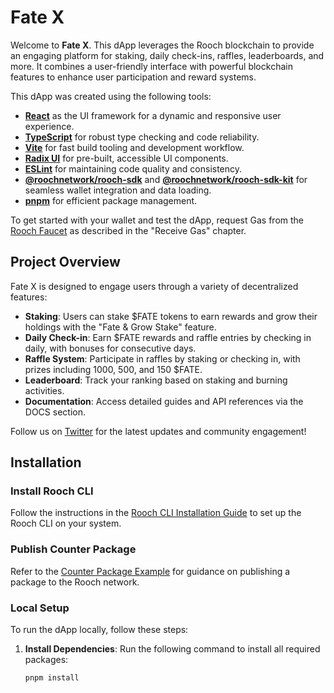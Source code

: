 # Fate X 

Welcome to **Fate X**.
 This dApp leverages the Rooch blockchain to provide an engaging platform for staking, daily check-ins, raffles, leaderboards, and more. It combines a user-friendly interface with powerful blockchain features to enhance user participation and reward systems.

This dApp was created using the following tools:

- **[React](https://react.dev/)** as the UI framework for a dynamic and responsive user experience.
- **[TypeScript](https://www.typescriptlang.org/)** for robust type checking and code reliability.
- **[Vite](https://vitejs.dev/)** for fast build tooling and development workflow.
- **[Radix UI](https://www.radix-ui.com/)** for pre-built, accessible UI components.
- **[ESLint](https://eslint.org/)** for maintaining code quality and consistency.
- **[@roochnetwork/rooch-sdk](https://www.npmjs.com/package/@roochnetwork/rooch-sdk)** and **[@roochnetwork/rooch-sdk-kit](https://www.npmjs.com/package/@roochnetwork/rooch-sdk-kit)** for seamless wallet integration and data loading.
- **[pnpm](https://pnpm.io/)** for efficient package management.

To get started with your wallet and test the dApp, request Gas from the [Rooch Faucet](https://rooch.network/learn/portal#receive-gas) as described in the "Receive Gas" chapter.

## Project Overview

Fate X is designed to engage users through a variety of decentralized features:
- **Staking**: Users can stake $FATE tokens to earn rewards and grow their holdings with the "Fate & Grow Stake" feature.
- **Daily Check-in**: Earn $FATE rewards and raffle entries by checking in daily, with bonuses for consecutive days.
- **Raffle System**: Participate in raffles by staking or checking in, with prizes including 1000, 500, and 150 $FATE.
- **Leaderboard**: Track your ranking based on staking and burning activities.
- **Documentation**: Access detailed guides and API references via the DOCS section.

Follow us on [Twitter](https://x.com/fatex_protocol) for the latest updates and community engagement!

## Installation

### Install Rooch CLI
Follow the instructions in the [Rooch CLI Installation Guide](https://rooch.network/zh-CN/build/getting-started/installation) to set up the Rooch CLI on your system.

### Publish Counter Package
Refer to the [Counter Package Example](https://github.com/rooch-network/rooch/tree/main/examples/counter) for guidance on publishing a package to the Rooch network.

### Local Setup
To run the dApp locally, follow these steps:

1. **Install Dependencies**:
   Run the following command to install all required packages:
   ```bash
   pnpm install